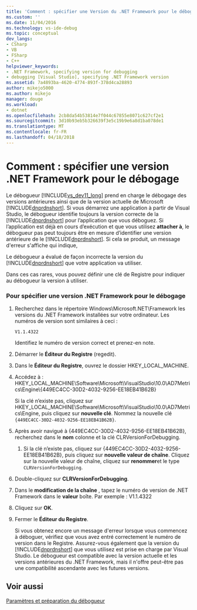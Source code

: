 ```yaml
---
title: 'Comment : spécifier une Version du .NET Framework pour le débogage | Documents Microsoft'
ms.custom: ''
ms.date: 11/04/2016
ms.technology: vs-ide-debug
ms.topic: conceptual
dev_langs:
- CSharp
- VB
- FSharp
- C++
helpviewer_keywords:
- .NET Framework, specifying version for debugging
- debugging [Visual Studio], specifying .NET Framework version
ms.assetid: 7a4893ba-4620-4774-893f-378d4ca28893
author: mikejo5000
ms.author: mikejo
manager: douge
ms.workload:
- dotnet
ms.openlocfilehash: 2cb8da54b53814e7f044c67855e8071c627cf2e1
ms.sourcegitcommit: 3d10b93eb5b326639f3e5c19b9e6a8d1ba078de1
ms.translationtype: MT
ms.contentlocale: fr-FR
ms.lasthandoff: 04/18/2018
---
```

# <a name="how-to-specify-a-net-framework-version-for-debugging"></a>Comment : spécifier une version .NET Framework pour le débogage
Le débogueur [!INCLUDE[vs_dev11_long](../data-tools/includes/vs_dev11_long_md.md)] prend en charge le débogage des versions antérieures ainsi que de la version actuelle de Microsoft [!INCLUDE[dnprdnshort](../code-quality/includes/dnprdnshort_md.md)]. Si vous démarrez une application à partir de Visual Studio, le débogueur identifie toujours la version correcte de la [!INCLUDE[dnprdnshort](../code-quality/includes/dnprdnshort_md.md)] pour l’application que vous déboguez. Si l’application est déjà en cours d’exécution et que vous utilisez **attacher à**, le débogueur pas peut toujours être en mesure d’identifier une version antérieure de le [!INCLUDE[dnprdnshort](../code-quality/includes/dnprdnshort_md.md)]. Si cela se produit, un message d'erreur s'affiche qui indique,  
  
 Le débogueur a évalué de façon incorrecte la version du [!INCLUDE[dnprdnshort](../code-quality/includes/dnprdnshort_md.md)] que votre application va utiliser.  
  
 Dans ces cas rares, vous pouvez définir une clé de Registre pour indiquer au débogueur la version à utiliser.  
  
### <a name="to-specify-a-net-framework-version-for-debugging"></a>Pour spécifier une version .NET Framework pour le débogage  
  
1.  Recherchez dans le répertoire Windows\Microsoft.NET\Framework les versions du .NET Framework installées sur votre ordinateur. Les numéros de version sont similaires à ceci :  
  
     `V1.1.4322`  
  
     Identifiez le numéro de version correct et prenez-en note.  
  
2.  Démarrer le **Éditeur du Registre** (regedit).  
  
3.  Dans le **Éditeur du Registre**, ouvrez le dossier HKEY_LOCAL_MACHINE.  
  
4.  Accédez à : HKEY_LOCAL_MACHINE\Software\Microsoft\VisualStudio\10.0\AD7Metrics\Engine\\{449EC4CC-30D2-4032-9256-EE18EB41B62B}  
  
     Si la clé n’existe pas, cliquez sur HKEY_LOCAL_MACHINE\Software\Microsoft\VisualStudio\10.0\AD7Metrics\Engine, puis cliquez sur **nouvelle clé**. Nommez la nouvelle clé `{449EC4CC-30D2-4032-9256-EE18EB41B62B}`.  
  
5.  Après avoir navigué à {449EC4CC-30D2-4032-9256-EE18EB41B62B}, recherchez dans le **nom** colonne et la clé CLRVersionForDebugging.  
  
    1.  Si la clé n’existe pas, cliquez sur {449EC4CC-30D2-4032-9256-EE18EB41B62B}, puis cliquez sur **nouvelle valeur de chaîne**. Cliquez sur la nouvelle valeur de chaîne, cliquez sur **renommer**et le type `CLRVersionForDebugging`.  
  
6.  Double-cliquez sur **CLRVersionForDebugging**.  
  
7.  Dans le **modification de la chaîne** , tapez le numéro de version de .NET Framework dans le **valeur** boîte. Par exemple : V1.1.4322  
  
8.  Cliquez sur **OK**.  
  
9. Fermer le **Éditeur du Registre**.  
  
     Si vous obtenez encore un message d'erreur lorsque vous commencez à déboguer, vérifiez que vous avez entré correctement le numéro de version dans le Registre. Assurez-vous également que la version du [!INCLUDE[dnprdnshort](../code-quality/includes/dnprdnshort_md.md)] que vous utilisez est prise en charge par Visual Studio. Le débogueur est compatible avec la version actuelle et les versions antérieures du .NET Framework, mais il n'offre peut-être pas une compatibilité ascendante avec les futures versions.  
  
## <a name="see-also"></a>Voir aussi  
 [Paramètres et préparation du débogueur](../debugger/debugger-settings-and-preparation.md)